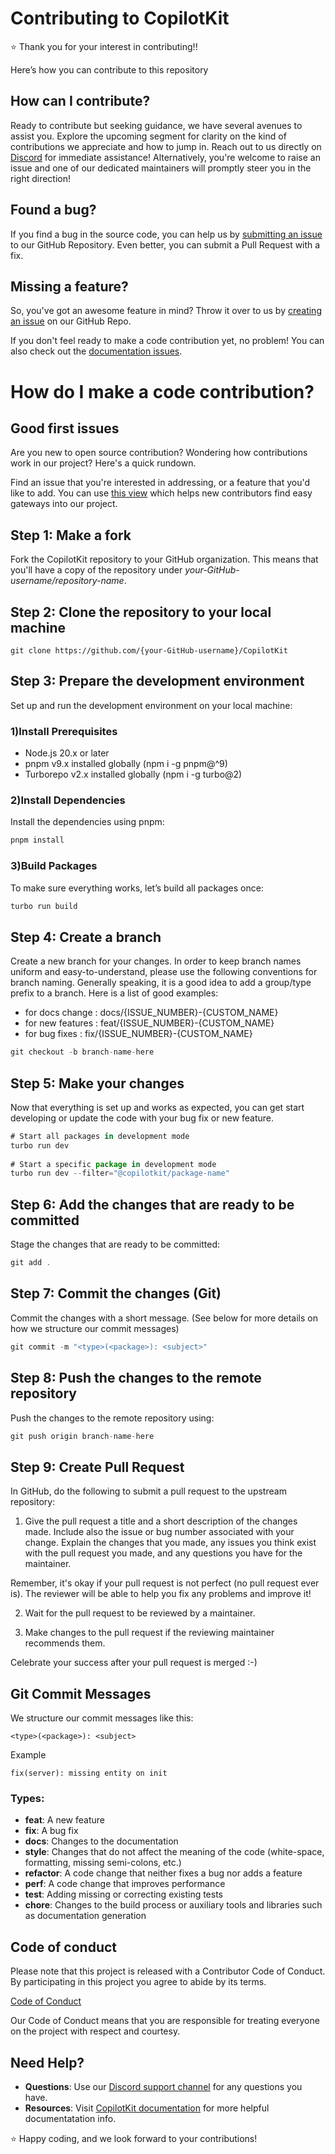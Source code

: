 # Contributing to CopilotKit

⭐ Thank you for your interest in contributing!!

Here’s how you can contribute to this repository

## How can I contribute?

Ready to contribute but seeking guidance, we have several avenues to assist you. Explore the upcoming segment for clarity on the kind of contributions we appreciate and how to jump in. Reach out to us directly on [Discord](https://discord.gg/6dffbvGU3D) for immediate assistance! Alternatively, you're welcome to raise an issue and one of our dedicated maintainers will promptly steer you in the right direction!

## Found a bug?

If you find a bug in the source code, you can help us by [submitting an issue](https://github.com/CopilotKit/CopilotKit/issues/new?assignees=&labels=bug&projects=&template=bug_report.yaml) to our GitHub Repository. Even better, you can submit a Pull Request with a fix.

## Missing a feature?

So, you've got an awesome feature in mind? Throw it over to us by [creating an issue](https://github.com/CopilotKit/CopilotKit/issues/new?assignees=&labels=feature-request&projects=&template=feature_request.yaml) on our GitHub Repo.

If you don't feel ready to make a code contribution yet, no problem! You can also check out the [documentation issues](https://github.com/CopilotKit/CopilotKit/issues?q=is%3Aopen+is%3Aissue+label%3Adocumentation).

# How do I make a code contribution?

## Good first issues

Are you new to open source contribution? Wondering how contributions work in our project? Here's a quick rundown.

Find an issue that you're interested in addressing, or a feature that you'd like to add.
You can use [this view](https://github.com/CopilotKit/CopilotKit/issues?q=is%3Aopen+is%3Aissue+label%3A%22good+first+issue%22) which helps new contributors find easy gateways into our project.

## Step 1: Make a fork

Fork the CopilotKit repository to your GitHub organization. This means that you'll have a copy of the repository under _your-GitHub-username/repository-name_.

## Step 2: Clone the repository to your local machine

```
git clone https://github.com/{your-GitHub-username}/CopilotKit

```

## Step 3: Prepare the development environment

Set up and run the development environment on your local machine:

### 1)Install Prerequisites
- Node.js 20.x or later
- pnpm v9.x installed globally (npm i -g pnpm@^9)
- Turborepo v2.x installed globally (npm i -g turbo@2)

### 2)Install Dependencies
Install the dependencies using pnpm:

```jsx
pnpm install
```
### 3)Build Packages
To make sure everything works, let’s build all packages once:

```jsx
turbo run build
```

## Step 4: Create a branch

Create a new branch for your changes.
In order to keep branch names uniform and easy-to-understand, please use the following conventions for branch naming.
Generally speaking, it is a good idea to add a group/type prefix to a branch.
Here is a list of good examples:

- for docs change : docs/{ISSUE_NUMBER}-{CUSTOM_NAME}
- for new features : feat/{ISSUE_NUMBER}-{CUSTOM_NAME}
- for bug fixes : fix/{ISSUE_NUMBER}-{CUSTOM_NAME}

```jsx
git checkout -b branch-name-here
```

## Step 5: Make your changes

Now that everything is set up and works as expected, you can get start developing or update the code with your bug fix or new feature.

```jsx
# Start all packages in development mode
turbo run dev
 
# Start a specific package in development mode
turbo run dev --filter="@copilotkit/package-name"
```

## Step 6: Add the changes that are ready to be committed

Stage the changes that are ready to be committed:

```jsx
git add .
```

## Step 7: Commit the changes (Git)

Commit the changes with a short message. (See below for more details on how we structure our commit messages)

```jsx
git commit -m "<type>(<package>): <subject>"
```

## Step 8: Push the changes to the remote repository

Push the changes to the remote repository using:

```jsx
git push origin branch-name-here
```

## Step 9: Create Pull Request

In GitHub, do the following to submit a pull request to the upstream repository:

1.  Give the pull request a title and a short description of the changes made. Include also the issue or bug number associated with your change. Explain the changes that you made, any issues you think exist with the pull request you made, and any questions you have for the maintainer.

Remember, it's okay if your pull request is not perfect (no pull request ever is). The reviewer will be able to help you fix any problems and improve it!

2.  Wait for the pull request to be reviewed by a maintainer.

3.  Make changes to the pull request if the reviewing maintainer recommends them.

Celebrate your success after your pull request is merged :-)

## Git Commit Messages

We structure our commit messages like this:

```
<type>(<package>): <subject>
```

Example

```
fix(server): missing entity on init
```

### Types:

- **feat**: A new feature
- **fix**: A bug fix
- **docs**: Changes to the documentation
- **style**: Changes that do not affect the meaning of the code (white-space, formatting, missing semi-colons, etc.)
- **refactor**: A code change that neither fixes a bug nor adds a feature
- **perf**: A code change that improves performance
- **test**: Adding missing or correcting existing tests
- **chore**: Changes to the build process or auxiliary tools and libraries such as documentation generation

## Code of conduct

Please note that this project is released with a Contributor Code of Conduct. By participating in this project you agree to abide by its terms.

[Code of Conduct](https://github.com/CopilotKit/CopilotKit/CODE_OF_CONDUCT.md)

Our Code of Conduct means that you are responsible for treating everyone on the project with respect and courtesy.

## Need Help?

- **Questions**: Use our [Discord support channel](https://discord.com/invite/6dffbvGU3D) for any questions you have.
- **Resources**: Visit [CopilotKit documentation](https://docs.copilotkit.ai/what-is-copilotkit) for more helpful documentatation info.

⭐ Happy coding, and we look forward to your contributions!
